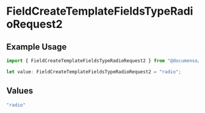 # FieldCreateTemplateFieldsTypeRadioRequest2

## Example Usage

```typescript
import { FieldCreateTemplateFieldsTypeRadioRequest2 } from "@documenso/sdk-typescript/models/operations";

let value: FieldCreateTemplateFieldsTypeRadioRequest2 = "radio";
```

## Values

```typescript
"radio"
```